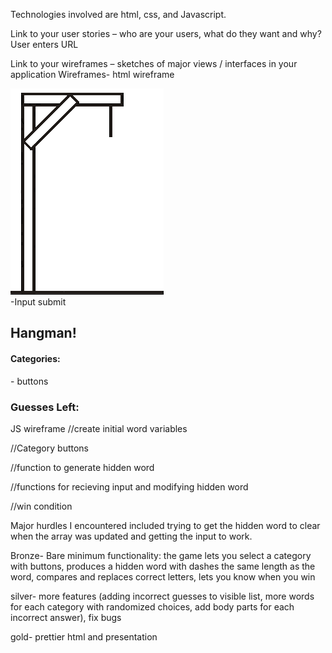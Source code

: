 Technologies involved are html, css, and Javascript.

 Link to your user stories – who are your users, what do they want and why?
User enters URL 

Link to your wireframes – sketches of major views / interfaces in your application
Wireframes- <!DOCTYPE html>
html wireframe

<head>

<body>
    <div class='container'>
        <div class='image'>
            <img src="platform.png" alt="Stick Figure Gallows">
            <form id="guess"> -Input submit
            <footer class="holder" id="hold"></footer>
        <aside>
            <div>
                <h1>Hangman!</h1>
                <h4>Categories:</h4>
                <div> - buttons
                <h3 id="buttonRef">Guesses Left: </h3>


JS wireframe
//create initial word variables


//Category buttons

//function to generate hidden word

//functions for recieving input and modifying hidden word

//win condition

Major hurdles I encountered included trying to get the hidden word to clear when the array was updated and getting the input to work.

Bronze- Bare minimum functionality: the game lets you select a category with buttons, produces a hidden word with dashes the same length as the word, compares and replaces correct letters, lets you know when you win

silver- more features (adding incorrect guesses to visible list, more words for each category with randomized choices, add body parts for each incorrect answer), fix bugs

gold- prettier html and presentation
